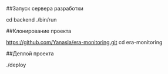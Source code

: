 ##Запуск сервера разработки

cd backend
./bin/run

##Клонирование проекта

https://github.com/Yanasla/era-monitoring.git
cd era-monitoring

##Деплой проекта

./deploy

